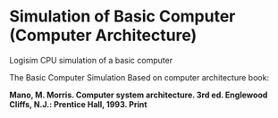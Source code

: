 # Simulation of Basic Computer (Computer Architecture)
Logisim CPU simulation of a basic computer

The Basic Computer Simulation Based on computer architecture book:

__Mano, M. Morris. Computer system architecture. 3rd ed. Englewood Cliffs, N.J.: Prentice Hall, 1993. Print__
